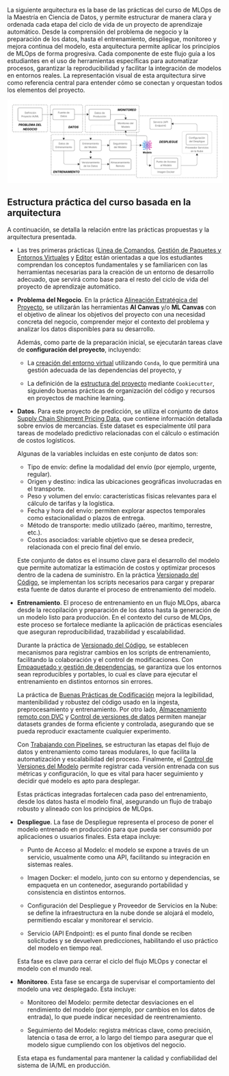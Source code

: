 La siguiente arquitectura es la base de las prácticas del curso de MLOps de la Maestría en Ciencia de Datos, y permite estructurar de manera clara y ordenada cada etapa del ciclo de vida de un proyecto de aprendizaje automático. Desde la comprensión del problema de negocio y la preparación de los datos, hasta el entrenamiento, despliegue, monitoreo y mejora continua del modelo, esta arquitectura permite aplicar los principios de MLOps de forma progresiva. Cada componente de este flujo guía a los estudiantes en el uso de herramientas específicas para automatizar procesos, garantizar la reproducibilidad y facilitar la integración de modelos en entornos reales. La representación visual de esta arquitectura sirve como referencia central para entender cómo se conectan y orquestan todos los elementos del proyecto.

![Diagrama de Flujo](recursos/diagrama_de_flujo.png)

## Estructura práctica del curso basada en la arquitectura

A continuación, se detalla la relación entre las prácticas propuestas y la arquitectura presentada. 

- Las tres primeras prácticas ([Linea de Comandos](../ambiente/p1.md), 
    [Gestión de Paquetes y Entornos Virtuales](../ambiente/p2.md) y [Editor](../ambiente/p3.md) están orientadas a que los estudiantes comprendan los conceptos fundamentales y se familiaricen con las herramientas necesarias para la creación de un entorno de desarrollo adecuado, que servirá como base para el resto del ciclo de vida del proyecto de aprendizaje automático. 

- **Problema del Negocio**. En la práctica [Alineación Estratégica del Proyecto](../negocio/p4.md), se utilizarán las herramientas **AI Canvas** y/o **ML Canvas** con el objetivo de alinear los objetivos del proyecto con una necesidad concreta del negocio, comprender mejor el contexto del problema y analizar los datos disponibles para su desarrollo.

    Además, como parte de la preparación inicial, se ejecutarán tareas clave de **configuración del proyecto**, incluyendo:

    - La [creación del entorno virtual](../entorno/p5.md) utilizando `Conda`, lo que permitirá una gestión adecuada de las dependencias del proyecto, y

    - La definición de la [estructura del proyecto](../entorno/p6.md) mediante `Cookiecutter`, siguiendo buenas prácticas de organización del código y recursos en proyectos de machine learning.
    
- **Datos**. Para este proyecto de predicción, se utiliza el conjunto de datos [Supply Chain Shipment Pricing Data](https://www.kaggle.com/datasets/divyeshardeshana/supply-chain-shipment-pricing-data), que contiene información detallada sobre envíos de mercancías. Este dataset es especialmente útil para tareas de modelado predictivo relacionadas con el cálculo o estimación de costos logísticos.

    Algunas de la variables incluidas en este conjunto de datos son:

    - Tipo de envío: define la modalidad del envío (por ejemplo, urgente, regular).
    - Origen y destino: indica las ubicaciones geográficas involucradas en el transporte.
    - Peso y volumen del envío: características físicas relevantes para el cálculo de tarifas y la logística.
    - Fecha y hora del envío: permiten explorar aspectos temporales como estacionalidad o plazos de entrega.
    - Método de transporte: medio utilizado (aéreo, marítimo, terrestre, etc.).
    - Costos asociados: variable objetivo que se desea predecir, relacionada con el precio final del envío.

    Este conjunto de datos es el insumo clave para el desarrollo del modelo que permite automatizar la estimación de costos y optimizar procesos dentro de la cadena de suministro. En la práctica [Versionado del Código](../entrenamiento/p7.md), se implementan los scripts necesarios para cargar y preparar esta fuente de datos durante el proceso de entrenamiento del modelo.

- **Entrenamiento**. El proceso de entrenamiento en un flujo MLOps, abarca desde la recopilación y preparación de los datos hasta la generación de un modelo listo para producción. En el contexto del curso de MLOps, este proceso se fortalece mediante la aplicación de prácticas esenciales que aseguran reproducibilidad, trazabilidad y escalabilidad.

    Durante la práctica de [Versionado del Código](../entrenamiento/p7.md), se establecen mecanismos para registrar cambios en los scripts de entrenamiento, facilitando la colaboración y el control de modificaciones. Con [Empaquetado y gestión de dependencias](../entrenamiento/p8.md), se garantiza que los entornos sean reproducibles y portables, lo cual es clave para ejecutar el entrenamiento en distintos entornos sin errores.

    La práctica de [Buenas Prácticas de Codificación](../entrenamiento/p9.md) mejora la legibilidad, mantenibilidad y robustez del código usado en la ingesta, preprocesamiento y entrenamiento. Por otro lado, [Almacenamiento remoto con DVC](../versionado_datos/p10.md) y [Control de versiones de datos](../versionado_datos/p11.md) permiten manejar datasets grandes de forma eficiente y controlada, asegurando que se pueda reproducir exactamente cualquier experimento.

    Con [Trabajando con Pipelines](../versionado_datos/p12.md), se estructuran las etapas del flujo de datos y entrenamiento como tareas modulares, lo que facilita la automatización y escalabilidad del proceso. Finalmente, el [Control de Versiones del Modelo](../versionado_modelo/p13.md) permite registrar cada versión entrenada con sus métricas y configuración, lo que es vital para hacer seguimiento y decidir qué modelo es apto para desplegar.

    Estas prácticas integradas fortalecen cada paso del entrenamiento, desde los datos hasta el modelo final, asegurando un flujo de trabajo robusto y alineado con los principios de MLOps.

- **Despliegue**. La fase de Despliegue representa el proceso de poner el modelo entrenado en producción para que pueda ser consumido por aplicaciones o usuarios finales. Esta etapa incluye:

    - Punto de Acceso al Modelo: el modelo se expone a través de un servicio, usualmente como una API, facilitando su integración en sistemas reales.

    - Imagen Docker: el modelo, junto con su entorno y dependencias, se empaqueta en un contenedor, asegurando portabilidad y consistencia en distintos entornos.

    - Configuración del Despliegue y Proveedor de Servicios en la Nube: se define la infraestructura en la nube donde se alojará el modelo, permitiendo escalar y monitorear el servicio.

    - Servicio (API Endpoint): es el punto final donde se reciben solicitudes y se devuelven predicciones, habilitando el uso práctico del modelo en tiempo real.

    Esta fase es clave para cerrar el ciclo del flujo MLOps y conectar el modelo con el mundo real.

- **Monitoreo**. Esta fase se encarga de supervisar el comportamiento del modelo una vez desplegado. Esta incluye:

    - Monitoreo del Modelo: permite detectar desviaciones en el rendimiento del modelo (por ejemplo, por cambios en los datos de entrada), lo que puede indicar necesidad de reentrenamiento.

    - Seguimiento del Modelo: registra métricas clave, como precisión, latencia o tasa de error, a lo largo del tiempo para asegurar que el modelo sigue cumpliendo con los objetivos del negocio.

    Esta etapa es fundamental para mantener la calidad y confiabilidad del sistema de IA/ML en producción.